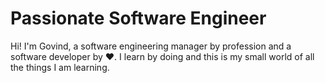 # Passionate Software Engineer

Hi! I'm Govind, a software engineering manager by profession and a software developer by :heart:. I learn by doing and this is my small world of all the things I am learning.

<!---
bishtgovind30/bishtgovind30 is a ✨ special ✨ repository because its `README.md` (this file) appears on your GitHub profile.
You can click the Preview link to take a look at your changes.
--->
